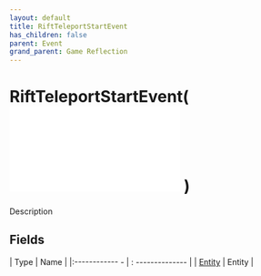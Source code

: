 ```yaml
---
layout: default
title: RiftTeleportStartEvent
has_children: false
parent: Event
grand_parent: Game Reflection
---
```

# RiftTeleportStartEvent( ![ EntityEventBase ](game-reflection/events/entity_event_base.md) )
Description 

## Fields
| Type | Name |
|:------------ - | : -------------- |
| [Entity](game-reflection/classes/entity.md) | Entity |
